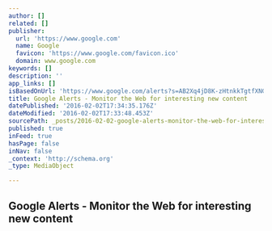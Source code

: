 ```yaml
---
author: []
related: []
publisher:
  url: 'https://www.google.com'
  name: Google
  favicon: 'https://www.google.com/favicon.ico'
  domain: www.google.com
keywords: []
description: ''
app_links: []
isBasedOnUrl: 'https://www.google.com/alerts?s=AB2Xq4jD8K-zHtnkkTgtfXNGWyfwMWHxBl5XpAM&start=1454306575&end=1454393051&source=alertsmail&hl=en&gl=US&msgid=MTEzNTI0NDAzNTg5NzIxMzUzOTI#2:0'
title: Google Alerts - Monitor the Web for interesting new content
datePublished: '2016-02-02T17:34:35.176Z'
dateModified: '2016-02-02T17:33:48.453Z'
sourcePath: _posts/2016-02-02-google-alerts-monitor-the-web-for-interesting-new-content.md
published: true
inFeed: true
hasPage: false
inNav: false
_context: 'http://schema.org'
_type: MediaObject

---
```

<article style=""><h1>Google Alerts - Monitor the Web for interesting new content</h1></article>